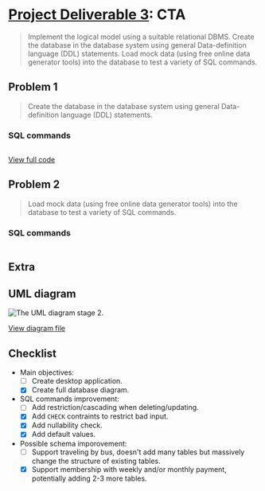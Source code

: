# [Project Deliverable 3](https://github.com/hendraanggrian/IIT-CS425/blob/assets/assignments/proj.pdf): CTA

> Implement the logical model using a suitable relational DBMS. Create the
  database in the database system using general Data-definition language (DDL)
  statements. Load mock data (using free online data generator tools) into the
  database to test a variety of SQL commands.

## Problem 1

> Create the database in the database system using general Data-definition
  language (DDL) statements.

### SQL commands

```sql
```

[View full code](https://github.com/hendraanggrian/IIT-CS425/blob/main/cta/initialize3.sql)

## Problem 2

> Load mock data (using free online data generator tools) into the database to
  test a variety of SQL commands.

### SQL commands

```sql
```

## Extra

## UML diagram

![The UML diagram stage 2.](https://github.com/hendraanggrian/IIT-CS425/raw/assets/cta/uml2.png)

[View diagram file](https://github.com/hendraanggrian/IIT-CS425/blob/main/cta/uml.drawio)

## Checklist

- Main objectives:
  - [ ] Create desktop application.
  - [x] Create full database diagram.
- SQL commands improvement:
  - [ ] Add restriction/cascading when deleting/updating.
  - [x] Add `CHECK` contraints to restrict bad input.
  - [x] Add nullability check.
  - [x] Add default values.
- Possible schema imporovement:
  - [ ] Support traveling by bus, doesn't add many tables but massively change
    the structure of existing tables.
  - [x] Support membership with weekly and/or monthly payment, potentially adding
    2-3 more tables.
